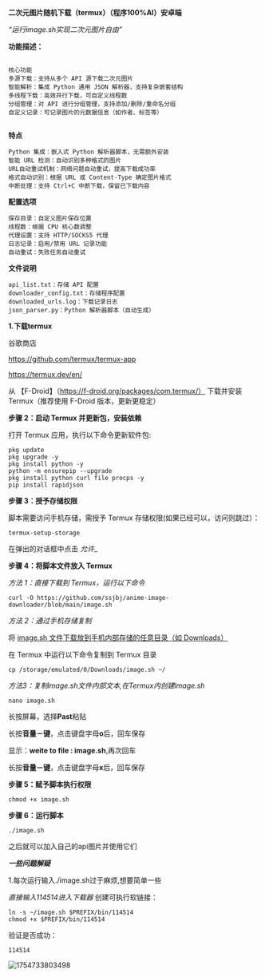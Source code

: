 **二次元图片随机下载（termux）（程序100%AI）安卓端**

_“运行image.sh实现二次元图片自由”_

**功能描述：**
	<ins>
```

核心功能
多源下载：支持从多个 API 源下载二次元图片
智能解析：集成 Python 通用 JSON 解析器，支持复杂嵌套结构
多线程下载：高效并行下载，可自定义线程数
分组管理：对 API 进行分组管理，支持添加/删除/重命名分组
自定义记录：可记录图片的元数据信息（如作者、标签等）


```
</ins>

**特点**
```
Python 集成：嵌入式 Python 解析器脚本，无需额外安装
智能 URL 检测：自动识别多种格式的图片
URL自动重试机制：网络问题自动重试，提高下载成功率
格式自动识别：根据 URL 或 Content-Type 确定图片格式
中断处理：支持 Ctrl+C 中断下载，保留已下载内容
```
**配置选项**
```
保存目录：自定义图片保存位置
线程数：根据 CPU 核心数调整
代理设置：支持 HTTP/SOCKS5 代理
日志记录：启用/禁用 URL 记录功能
自动重试：失败任务自动重试
```
**文件说明**
```
api_list.txt：存储 API 配置
downloader_config.txt：存储程序配置
downloaded_urls.log：下载记录日志
json_parser.py：Python 解析器脚本（自动生成）
```

**1.下载termux**

谷歌商店

https://github.com/termux/termux-app

https://termux.dev/en/

从 【F-Droid】（https://f-droid.org/packages/com.termux/） 下载并安装 Termux（推荐使用 F-Droid 版本，更新更稳定）

**步骤 2：启动 Termux 并更新包，安装依赖**

打开 Termux 应用，执行以下命令更新软件包:
```
pkg update
pkg upgrade -y
pkg install python -y
python -m ensurepip --upgrade
pkg install python curl file procps -y
pip install rapidjson 
```
**步骤 3：授予存储权限**

脚本需要访问手机存储，需授予 Termux 存储权限(如果已经可以，访问则跳过）：
```
termux-setup-storage
```

在弹出的对话框中点击 _允许__

**步骤 4：将脚本文件放入 Termux**

_方法 1：直接下载到 Termux，运行以下命令_
```
curl -O https://github.com/ssjbj/anime-image-downloader/blob/main/image.sh
```
_方法 2：通过手机存储复制_

将 <ins>image.sh</sup> 文件下载放到手机内部存储的任意目录（如 Downloads）

在 Termux 中运行以下命令复制到 Termux 目录
```
cp /storage/emulated/0/Downloads/image.sh ~/
```
_方法3：复制image.sh文件内部文本,在Termux内创建image.sh_
```
nano image.sh
```
长按屏幕，选择**Past**粘贴

长按**音量－键**，点击键盘字母**o**后，回车保存

显示：**weite to file : image.sh**,再次回车

长按**音量－键**，点击键盘字母**x**后，回车保存


**步骤 5：赋予脚本执行权限**
```
chmod +x image.sh
```

**步骤 6：运行脚本**
```
./image.sh
```

之后就可以加入自己的api图片并使用它们


_**一些问题解疑**_

1.每次运行输入./image.sh过于麻烦,想要简单一些

_直接输入114514进入下载器_ 创建可执行软链接：
```
ln -s ~/image.sh $PREFIX/bin/114514
chmod +x $PREFIX/bin/114514
```
验证是否成功：
```
114514
```
![1754733803498](https://github.com/user-attachments/assets/dca89480-6a28-451f-9174-e1e03a1b136e)







